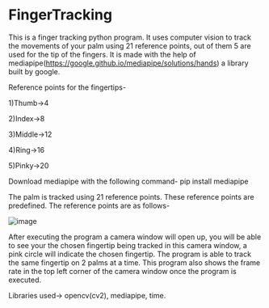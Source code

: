 # FingerTracking

This is a finger tracking python program. It uses computer vision to track the movements of your palm using 21 reference points, out of them 5 are used for the tip of the fingers. It is made with the help of mediapipe(https://google.github.io/mediapipe/solutions/hands) a library built by google.

Reference points for the fingertips-

1)Thumb->4

2)Index->8

3)Middle->12

4)Ring->16

5)Pinky->20

Download mediapipe with the following command- pip install mediapipe

The palm is tracked using 21 reference points. These reference points are predefined. The reference points are as follows-

![image](https://user-images.githubusercontent.com/47482433/122686109-28838000-d22d-11eb-83c0-a2d5a465c096.png)

After executing the program a camera window will open up, you will be able to see your the chosen fingertip being tracked in this camera window, a pink circle will indicate the chosen fingertip. The program is able to track the same fingertip on 2 palms at a time. This program also shows the frame rate in the top left corner of the camera window once the program is executed.

Libraries used-> opencv(cv2), mediapipe, time.
